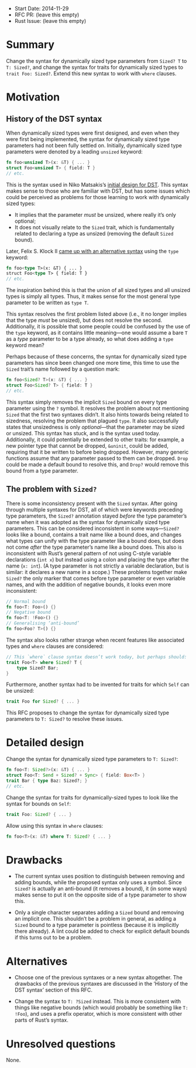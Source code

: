 - Start Date: 2014-11-29
- RFC PR: (leave this empty)
- Rust Issue: (leave this empty)

Summary
=======

Change the syntax for dynamically sized type parameters from `Sized? T` to `T:
Sized?`, and change the syntax for traits for dynamically sized types to `trait
Foo: Sized?`. Extend this new syntax to work with `where` clauses.

Motivation
==========

History of the DST syntax
-------------------------

When dynamically sized types were first designed, and even when they were first
being implemented, the syntax for dynamically sized type parameters had not been
fully settled on. Initially, dynamically sized type parameters were denoted by a
leading `unsized` keyword:

```rust
fn foo<unsized T>(x: &T) { ... }
struct Foo<unsized T> { field: T }
// etc.
```

This is the syntax used in Niko Matsakis’s [initial design for
DST](http://smallcultfollowing.com/babysteps/blog/2014/01/05/dst-take-5/). This
syntax makes sense to those who are familiar with DST, but has some issues which
could be perceived as problems for those learning to work with dynamically sized
types:

- It implies that the parameter *must* be unsized, where really it’s only
  optional;
- It does not visually relate to the `Sized` trait, which is fundamentally
  related to declaring a type as unsized (removing the default `Sized` bound).

Later, Felix S. Klock II [came up with an alternative
syntax](http://blog.pnkfx.org/blog/2014/03/13/an-insight-regarding-dst-grammar-for-rust/)
using the `type` keyword:

```rust
fn foo<type T>(x: &T) { ... }
struct Foo<type T> { field: T }
// etc.
```

The inspiration behind this is that the union of all sized types and all unsized
types is simply all types. Thus, it makes sense for the most general type
parameter to be written as `type T`.

This syntax resolves the first problem listed above (i.e., it no longer implies
that the type *must* be unsized), but does not resolve the second. Additionally,
it is possible that some people could be confused by the use of the `type`
keyword, as it contains little meaning—one would assume a bare `T` as a *type*
parameter to be a type already, so what does adding a `type` keyword mean?

Perhaps because of these concerns, the syntax for dynamically sized type
parameters has since been changed one more time, this time to use the `Sized`
trait’s name followed by a question mark:

```rust
fn foo<Sized? T>(x: &T) { ... }
struct Foo<Sized? T> { field: T }
// etc.
```

This syntax simply removes the implicit `Sized` bound on every type parameter
using the `?` symbol. It resolves the problem about not mentioning `Sized` that
the first two syntaxes didn’t. It also hints towards being related to sizedness,
resolving the problem that plagued `type`. It also successfully states that
unsizedness is only *optional*—that the parameter may be sized or unsized. This
syntax has stuck, and is the syntax used today. Additionally, it could
potentially be extended to other traits: for example, a new pointer type that
cannot be dropped, `&uninit`, could be added, requiring that it be written to
before being dropped.  However, many generic functions assume that any parameter
passed to them can be dropped. `Drop` could be made a default bound to resolve
this, and `Drop?` would remove this bound from a type parameter.

The problem with `Sized?`
-------------------------

There is some inconsistency present with the `Sized` syntax. After going through
multiple syntaxes for DST, all of which were keywords preceding type parameters,
the `Sized?` annotation stayed *before* the type parameter’s name when it was
adopted as the syntax for dynamically sized type parameters. This can be
considered inconsistent in some ways—`Sized?` looks like a bound, contains a
trait name like a bound does, and changes what types can unify with the type
parameter like a bound does, but does not come *after* the type parameter’s name
like a bound does. This also is inconsistent with Rust’s general pattern of not
using C-style variable declarations (`int x`) but instead using a colon and
placing the type after the name (`x: int`). (A type parameter is not strictly a
variable declaration, but is similar: it declares a new name in a scope.) These
problems together make `Sized?` the only marker that comes before type parameter
or even variable names, and with the addition of negative bounds, it looks even
more inconsistent:

```rust
// Normal bound
fn foo<T: Foo>() {}
// Negative bound
fn foo<T: !Foo>() {}
// Generalising ‘anti-bound’
fn foo<Foo? T>() {}
```

The syntax also looks rather strange when recent features like associated types
and `where` clauses are considered:

```rust
// This `where` clause syntax doesn’t work today, but perhaps should:
trait Foo<T> where Sized? T {
    type Sized? Bar;
}
```

Furthermore, another syntax had to be invented for traits for which `Self` can
be unsized:

```rust
trait Foo for Sized? { ... }
```

This RFC proposes to change the syntax for dynamically sized type parameters to
`T: Sized?` to resolve these issues.

Detailed design
===============

Change the syntax for dynamically sized type parameters to `T: Sized?`:

```rust
fn foo<T: Sized?>(x: &T) { ... }
struct Foo<T: Send + Sized? + Sync> { field: Box<T> }
trait Bar { type Baz: Sized?; }
// etc.
```

Change the syntax for traits for dynamically-sized types to look like the syntax
for bounds on `Self`:

```rust
trait Foo: Sized? { ... }
```

Allow using this syntax in `where` clauses:

```rust
fn foo<T>(x: &T) where T: Sized? { ... }
```

Drawbacks
=========

- The current syntax uses position to distinguish between removing and adding
  bounds, while the proposed syntax only uses a symbol. Since `Sized?` is
  actually an anti-bound (it removes a bound), it (in some ways) makes sense to
  put it on the opposite side of a type parameter to show this.

- Only a single character separates adding a `Sized` bound and removing an
  implicit one. This shouldn’t be a problem in general, as adding a `Sized`
  bound to a type parameter is pointless (because it is implicitly there
  already). A lint could be added to check for explicit default bounds if this
  turns out to be a problem.

Alternatives
============

- Choose one of the previous syntaxes or a new syntax altogether. The drawbacks
  of the previous syntaxes are discussed in the ‘History of the DST syntax’
  section of this RFC.

- Change the syntax to `T: ?Sized` instead. This is more consistent with things
  like negative bounds (which would probably be something like `T: !Foo`), and
  uses a prefix operator, which is more consistent with other parts of Rust’s
  syntax.

Unresolved questions
====================

None.
